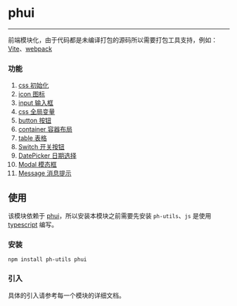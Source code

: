 # phui

---

前端模块化，由于代码都是未编译打包的源码所以需要打包工具支持，例如：[Vite](https://cn.vitejs.dev/)、[webpack](https://www.webpackjs.com/)

### 功能

1. [css 初始化](https://gitee.com/towardly/ph/wikis/phui/reset%20%E5%88%9D%E5%A7%8B%E5%8C%96%E6%A0%B7%E5%BC%8F?sort_id=5038392)
2. [icon 图标](https://gitee.com/towardly/ph/wikis/phui/icon%20%E5%9B%BE%E6%A0%87)
3. [input 输入框](https://gitee.com/towardly/ph/wikis/phui/input%20%E8%BE%93%E5%85%A5%E6%A1%86?sort_id=5046728)
4. [css 全局变量](https://gitee.com/towardly/ph/wikis/phui/css%20%E5%85%A8%E5%B1%80%E5%8F%98%E9%87%8F)
5. [button 按钮](https://gitee.com/towardly/ph/wikis/phui/button%20%E6%8C%89%E9%92%AE)
6. [container 容器布局](https://gitee.com/towardly/ph/wikis/phui/container%20%E5%AE%B9%E5%99%A8%E5%B8%83%E5%B1%80)
7. [table 表格](https://gitee.com/towardly/ph/wikis/phui/table%20%E8%A1%A8%E6%A0%BC?sort_id=5079507)
8. [Switch 开关按钮](https://gitee.com/towardly/ph/wikis/phui/switch%20%E5%BC%80%E5%85%B3)
9. [DatePicker 日期选择](https://gitee.com/towardly/ph/wikis/phui/DatePicker%20%E6%97%A5%E6%9C%9F%E9%80%89%E6%8B%A9%E5%99%A8)
10. [Modal 模态框](https://gitee.com/towardly/ph/wikis/phui/Modal%20%E6%A8%A1%E6%80%81%E6%A1%86)
11. [Message 消息提示](https://gitee.com/towardly/ph/wikis/phui/Message%20%E6%B6%88%E6%81%AF%E6%8F%90%E7%A4%BA)

## 使用

该模块依赖于 [phui](https://gitee.com/towardly/ph/wikis/Home?sort_id=4035190)，所以安装本模块之前需要先安装 `ph-utils`、`js` 是使用 [typescript](https://www.typescriptlang.org/) 编写。

### 安装

```
npm install ph-utils phui
```

### 引入

具体的引入请参考每一个模块的详细文档。
